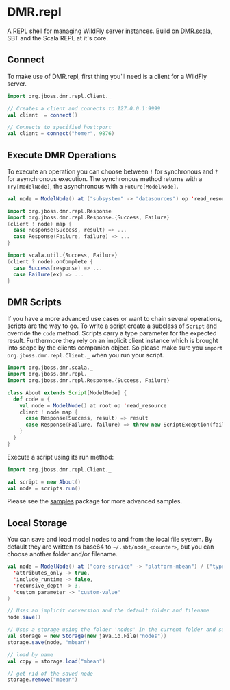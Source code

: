 # DMR.repl

A REPL shell for managing WildFly server instances. Build on [DMR.scala](https://github.com/hal/dmr.scala), SBT and
the Scala REPL at it's core.

## Connect

To make use of DMR.repl, first thing you'll need is a client for a WildFly server.

```scala
import org.jboss.dmr.repl.Client._

// Creates a client and connects to 127.0.0.1:9999
val client  = connect()

// Connects to specified host:port
val client = connect("homer", 9876)
```

## Execute DMR Operations

To execute an operation you can choose between `!` for synchronous and `?` for asynchronous execution. The
synchronous method returns with a `Try[ModelNode]`, the asynchronous with a `Future[ModelNode]`.

```scala
val node = ModelNode() at ("subsystem" -> "datasources") op 'read_resource

import org.jboss.dmr.repl.Response
import org.jboss.dmr.repl.Response.{Success, Failure}
(client ! node) map {
  case Response(Success, result) => ...
  case Response(Failure, failure) => ...
}

import scala.util.{Success, Failure}
(client ? node).onComplete {
  case Success(response) => ...
  case Failure(ex) => ...
}
```

## DMR Scripts

If you have a more advanced use cases or want to chain several operations, scripts are the way to go. To write a script
create a subclass of `Script` and override the `code` method. Scripts carry a type parameter for the expected result.
Furthermore they rely on an implicit client instance which is brought into scope by the clients companion object. So
please make sure you `import org.jboss.dmr.repl.Client._` when you run your script.

```scala
import org.jboss.dmr.scala._
import org.jboss.dmr.repl._
import org.jboss.dmr.repl.Response.{Success, Failure}

class About extends Script[ModelNode] {
  def code = {
    val node = ModelNode() at root op 'read_resource
    client ! node map {
      case Response(Success, result) => result
      case Response(Failure, failure) => throw new ScriptException(failure)
    }
  }
}
```

Execute a script using its run method:

```scala
import org.jboss.dmr.repl.Client._

val script = new About()
val node = scripts.run()
```

Please see the [samples](src/main/scala/org/jboss/dmr/repl/samples) package for more advanced
samples.

## Local Storage

You can save and load model nodes to and from the local file system. By default they are written as base64
to `~/.sbt/node_<counter>`, but you can choose another folder and/or filename.

```scala
val node = ModelNode() at ("core-service" -> "platform-mbean") / ("type" -> "runtime") op 'read_resource(
  'attributes_only -> true,
  'include_runtime -> false,
  'recursive_depth -> 3,
  'custom_parameter -> "custom-value"
)

// Uses an implicit conversion and the default folder and filename
node.save()

// Uses a storage using the folder 'nodes' in the current folder and saves the node as 'mbean'
val storage = new Storage(new java.io.File("nodes"))
storage.save(node, "mbean")

// load by name
val copy = storage.load("mbean")

// get rid of the saved node
storage.remove("mbean")
```
